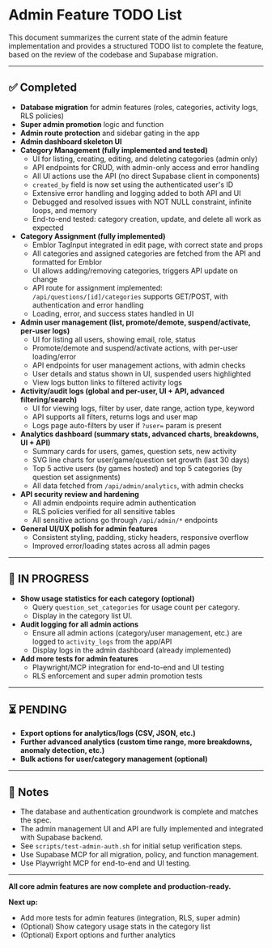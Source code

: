 # Admin Feature TODO List

This document summarizes the current state of the admin feature implementation and provides a structured TODO list to complete the feature, based on the review of the codebase and Supabase migration.

---

## ✅ Completed
- **Database migration** for admin features (roles, categories, activity logs, RLS policies)
- **Super admin promotion** logic and function
- **Admin route protection** and sidebar gating in the app
- **Admin dashboard skeleton UI**
- **Category Management (fully implemented and tested)**
    - UI for listing, creating, editing, and deleting categories (admin only)
    - API endpoints for CRUD, with admin-only access and error handling
    - All UI actions use the API (no direct Supabase client in components)
    - `created_by` field is now set using the authenticated user's ID
    - Extensive error handling and logging added to both API and UI
    - Debugged and resolved issues with NOT NULL constraint, infinite loops, and memory
    - End-to-end tested: category creation, update, and delete all work as expected
- **Category Assignment (fully implemented)**
    - Emblor TagInput integrated in edit page, with correct state and props
    - All categories and assigned categories are fetched from the API and formatted for Emblor
    - UI allows adding/removing categories, triggers API update on change
    - API route for assignment implemented: `/api/questions/[id]/categories` supports GET/POST, with authentication and error handling
    - Loading, error, and success states handled in UI
- **Admin user management (list, promote/demote, suspend/activate, per-user logs)**
    - UI for listing all users, showing email, role, status
    - Promote/demote and suspend/activate actions, with per-user loading/error
    - API endpoints for user management actions, with admin checks
    - User details and status shown in UI, suspended users highlighted
    - View logs button links to filtered activity logs
- **Activity/audit logs (global and per-user, UI + API, advanced filtering/search)**
    - UI for viewing logs, filter by user, date range, action type, keyword
    - API supports all filters, returns logs and user map
    - Logs page auto-filters by user if `?user=` param is present
- **Analytics dashboard (summary stats, advanced charts, breakdowns, UI + API)**
    - Summary cards for users, games, question sets, new activity
    - SVG line charts for user/game/question set growth (last 30 days)
    - Top 5 active users (by games hosted) and top 5 categories (by question set assignments)
    - All data fetched from `/api/admin/analytics`, with admin checks
- **API security review and hardening**
    - All admin endpoints require admin authentication
    - RLS policies verified for all sensitive tables
    - All sensitive actions go through `/api/admin/*` endpoints
- **General UI/UX polish for admin features**
    - Consistent styling, padding, sticky headers, responsive overflow
    - Improved error/loading states across all admin pages

---

## 🚧 IN PROGRESS
- **Show usage statistics for each category (optional)**
    - Query `question_set_categories` for usage count per category.
    - Display in the category list UI.
- **Audit logging for all admin actions**
    - Ensure all admin actions (category/user management, etc.) are logged to `activity_logs` from the app/API
    - Display logs in the admin dashboard (already implemented)
- **Add more tests for admin features**
    - Playwright/MCP integration for end-to-end and UI testing
    - RLS enforcement and super admin promotion tests

---

## ⏳ PENDING
- **Export options for analytics/logs (CSV, JSON, etc.)**
- **Further advanced analytics (custom time range, more breakdowns, anomaly detection, etc.)**
- **Bulk actions for user/category management (optional)**

---

## 📝 Notes
- The database and authentication groundwork is complete and matches the spec.
- The admin management UI and API are fully implemented and integrated with Supabase backend.
- See `scripts/test-admin-auth.sh` for initial setup verification steps.
- Use Supabase MCP for all migration, policy, and function management.
- Use Playwright MCP for end-to-end and UI testing.

---

**All core admin features are now complete and production-ready.**

**Next up:**
- Add more tests for admin features (integration, RLS, super admin)
- (Optional) Show category usage stats in the category list
- (Optional) Export options and further analytics 